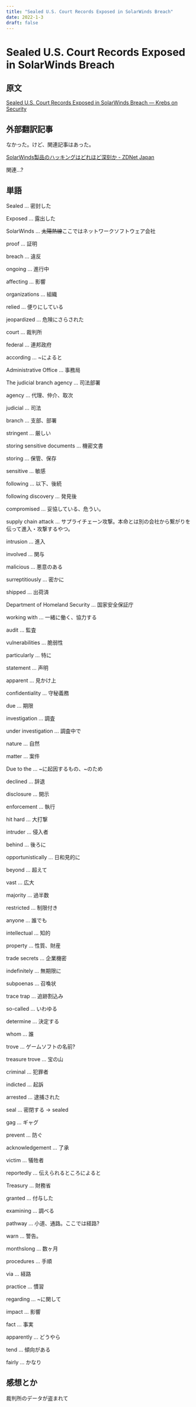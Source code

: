 ```yaml
---
title: "Sealed U.S. Court Records Exposed in SolarWinds Breach"
date: 2022-1-3
draft: false
---
```

# Sealed U.S. Court Records Exposed in SolarWinds Breach



## 原文



[Sealed U.S. Court Records Exposed in SolarWinds Breach &mdash;  Krebs on Security](https://krebsonsecurity.com/2021/01/sealed-u-s-court-records-exposed-in-solarwinds-breach/)



## 外部翻訳記事



なかった。けど、関連記事はあった。



[SolarWinds製品のハッキングはどれほど深刻か - ZDNet Japan](https://japan.zdnet.com/article/35164607/)



関連...?



## 単語



Sealed ... 密封した



Exposed ... 露出した



SolarWinds ... ~~太陽熱線~~ここではネットワークソフトウェア会社



proof ... 証明



breach ... 違反



ongoing ... 進行中



affecting ... 影響



organizations ... 組織



relied ... 便りにしている



jeopardized ... 危険にさらされた



court ... 裁判所



federal ... 連邦政府



according ... ~によると



Administrative Office ... 事務局



The judicial branch agency ... 司法部署



agency ... 代理、仲介、取次



judicial ... 司法



branch ... 支部、部署



stringent ... 厳しい



storing sensitive documents ... 機密文書



storing ... 保管、保存



sensitive ... 敏感



following ... 以下、後続



following discovery ... 発見後



compromised ... 妥協している、危うい。



supply chain attack ... サプライチェーン攻撃。本命とは別の会社から繋がりを伝って進入・攻撃するやつ。



intrusion ... 進入



involved ... 関与



malicious ... 悪意のある



surreptitiously ... 密かに



shipped ... 出荷済



Department of Homeland Security ... 国家安全保証庁



working with ... 一緒に働く、協力する



audit ... 監査



vulnerabilities ... 脆弱性



particularly ... 特に



statement ... 声明



apparent  ... 見かけ上



confidentiality ... 守秘義務



due ... 期限



investigation ... 調査



under investigation ... 調査中で



nature ... 自然



matter ... 案件



Due to the ... ~に起因するもの、~のため



declined ... 辞退



disclosure ... 開示



enforcement ... 執行



hit hard ... 大打撃



intruder ... 侵入者



behind ... 後ろに



opportunistically ... 日和見的に



beyond ... 超えて



vast ... 広大



majority ... 過半数



restricted ... 制限付き



anyone ... 誰でも



intellectual ... 知的



property ... 性質、財産



trade secrets ... 企業機密



indefinitely ... 無期限に



subpoenas ... 召喚状



trace trap ... 追跡割込み



so-called ... いわゆる



determine ... 決定する



whom ... 誰



trove ... ゲームソフトの名前?



treasure trove ... 宝の山



criminal ... 犯罪者



indicted ... 起訴



arrested ... 逮捕された



seal ... 密閉する -> sealed



gag ... ギャグ



prevent ... 防ぐ



acknowledgement ... 了承



victim ... 犠牲者



reportedly ... 伝えられるところによると



Treasury ... 財務省



granted ... 付与した



examining ... 調べる



pathway ... 小道、通路。ここでは経路?



warn ... 警告。



monthslong ... 数ヶ月



procedures ... 手順



via ... 経路



practice ... 慣習



regarding ... ~に関して



impact ... 影響



fact ... 事実



apparently ... どうやら



tend ... 傾向がある



fairly ... かなり



## 感想とか



裁判所のデータが盗まれて
